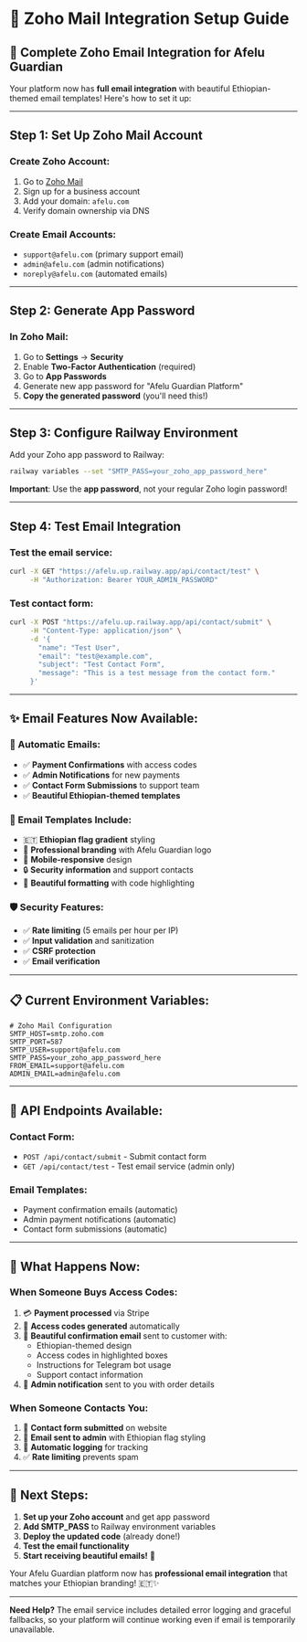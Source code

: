 # 📧 Zoho Mail Integration Setup Guide

## 🎯 **Complete Zoho Email Integration for Afelu Guardian**

Your platform now has **full email integration** with beautiful Ethiopian-themed email templates! Here's how to set it up:

---

## **Step 1: Set Up Zoho Mail Account**

### **Create Zoho Account:**
1. Go to [Zoho Mail](https://mail.zoho.com)
2. Sign up for a business account
3. Add your domain: `afelu.com`
4. Verify domain ownership via DNS

### **Create Email Accounts:**
- `support@afelu.com` (primary support email)
- `admin@afelu.com` (admin notifications)
- `noreply@afelu.com` (automated emails)

---

## **Step 2: Generate App Password**

### **In Zoho Mail:**
1. Go to **Settings** → **Security**
2. Enable **Two-Factor Authentication** (required)
3. Go to **App Passwords**
4. Generate new app password for "Afelu Guardian Platform"
5. **Copy the generated password** (you'll need this!)

---

## **Step 3: Configure Railway Environment**

Add your Zoho app password to Railway:

```bash
railway variables --set "SMTP_PASS=your_zoho_app_password_here"
```

**Important**: Use the **app password**, not your regular Zoho login password!

---

## **Step 4: Test Email Integration**

### **Test the email service:**
```bash
curl -X GET "https://afelu.up.railway.app/api/contact/test" \
     -H "Authorization: Bearer YOUR_ADMIN_PASSWORD"
```

### **Test contact form:**
```bash
curl -X POST "https://afelu.up.railway.app/api/contact/submit" \
     -H "Content-Type: application/json" \
     -d '{
       "name": "Test User",
       "email": "test@example.com", 
       "subject": "Test Contact Form",
       "message": "This is a test message from the contact form."
     }'
```

---

## **✨ Email Features Now Available:**

### **🔄 Automatic Emails:**
- ✅ **Payment Confirmations** with access codes
- ✅ **Admin Notifications** for new payments  
- ✅ **Contact Form Submissions** to support team
- ✅ **Beautiful Ethiopian-themed templates**

### **📧 Email Templates Include:**
- 🇪🇹 **Ethiopian flag gradient** styling
- 💎 **Professional branding** with Afelu Guardian logo
- 📱 **Mobile-responsive** design
- 🔒 **Security information** and support contacts
- 🎨 **Beautiful formatting** with code highlighting

### **🛡️ Security Features:**
- ✅ **Rate limiting** (5 emails per hour per IP)
- ✅ **Input validation** and sanitization
- ✅ **CSRF protection**
- ✅ **Email verification**

---

## **📋 Current Environment Variables:**

```env
# Zoho Mail Configuration
SMTP_HOST=smtp.zoho.com
SMTP_PORT=587
SMTP_USER=support@afelu.com
SMTP_PASS=your_zoho_app_password_here
FROM_EMAIL=support@afelu.com
ADMIN_EMAIL=admin@afelu.com
```

---

## **🔧 API Endpoints Available:**

### **Contact Form:**
- `POST /api/contact/submit` - Submit contact form
- `GET /api/contact/test` - Test email service (admin only)

### **Email Templates:**
- Payment confirmation emails (automatic)
- Admin payment notifications (automatic)
- Contact form submissions (automatic)

---

## **🎉 What Happens Now:**

### **When Someone Buys Access Codes:**
1. 💳 **Payment processed** via Stripe
2. 🔑 **Access codes generated** automatically
3. 📧 **Beautiful confirmation email** sent to customer with:
   - Ethiopian-themed design
   - Access codes in highlighted boxes
   - Instructions for Telegram bot usage
   - Support contact information
4. 📩 **Admin notification** sent to you with order details

### **When Someone Contacts You:**
1. 📝 **Contact form submitted** on website
2. 📧 **Email sent to admin** with Ethiopian flag styling
3. 🔄 **Automatic logging** for tracking
4. ✅ **Rate limiting** prevents spam

---

## **🚀 Next Steps:**

1. **Set up your Zoho account** and get app password
2. **Add SMTP_PASS** to Railway environment variables
3. **Deploy the updated code** (already done!)
4. **Test the email functionality**
5. **Start receiving beautiful emails!** 🎉

Your Afelu Guardian platform now has **professional email integration** that matches your Ethiopian branding! 🇪🇹✨

---

**Need Help?** The email service includes detailed error logging and graceful fallbacks, so your platform will continue working even if email is temporarily unavailable.
